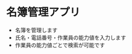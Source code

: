 # 名簿管理アプリ
* 名簿を管理します
* 氏名・電話番号・作業員の能力値を入力します
* 作業員の能力値ごとで検索が可能です
<!--
Things you may want to cover:

* Ruby version
  + 2.4.1

* System dependencies
  + rails

* Configuration

* Database creation

* Database initialization

* How to run the test suite

* Services (job queues, cache servers, search engines, etc.)

* Deployment instructions

* ...
-->